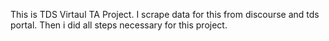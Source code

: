 This is TDS Virtaul TA Project. 
I scrape data for this from discourse and tds portal.
Then i did all steps necessary for this project.
